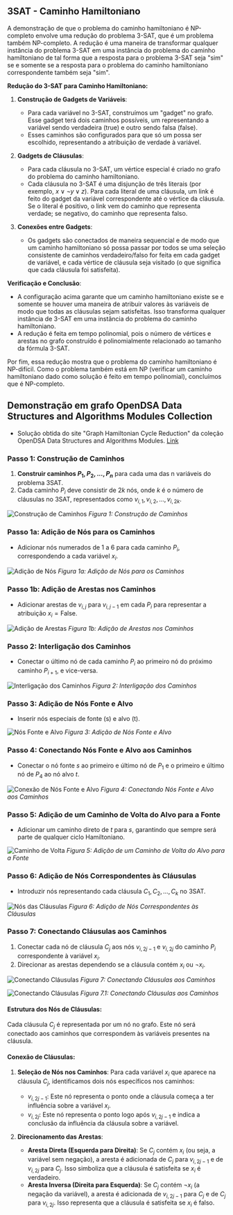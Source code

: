 ## 3SAT - Caminho Hamiltoniano

A demonstração de que o problema do caminho hamiltoniano é NP-completo envolve uma redução do problema 3-SAT, que é um problema também NP-completo. A redução é uma maneira de transformar qualquer instância do problema 3-SAT em uma instância do problema do caminho hamiltoniano de tal forma que a resposta para o problema 3-SAT seja "sim" se e somente se a resposta para o problema do caminho hamiltoniano correspondente também seja "sim".

**Redução do 3-SAT para Caminho Hamiltoniano:**

1. **Construção de Gadgets de Variáveis**:
   - Para cada variável no 3-SAT, construímos um "gadget" no grafo. Esse gadget terá dois caminhos possíveis, um representando a variável sendo verdadeira (true) e outro sendo falsa (false).
   - Esses caminhos são configurados para que só um possa ser escolhido, representando a atribuição de verdade à variável.

2. **Gadgets de Cláusulas**:
   - Para cada cláusula no 3-SAT, um vértice especial é criado no grafo do problema do caminho hamiltoniano.
   - Cada cláusula no 3-SAT é uma disjunção de três literais (por exemplo, $x \lor \neg y \lor z$). Para cada literal de uma cláusula, um link é feito do gadget da variável correspondente até o vértice da cláusula. Se o literal é positivo, o link vem do caminho que representa verdade; se negativo, do caminho que representa falso.

3. **Conexões entre Gadgets**:
   - Os gadgets são conectados de maneira sequencial e de modo que um caminho hamiltoniano só possa passar por todos se uma seleção consistente de caminhos verdadeiro/falso for feita em cada gadget de variável, e cada vértice de cláusula seja visitado (o que significa que cada cláusula foi satisfeita).

**Verificação e Conclusão**:
   - A configuração acima garante que um caminho hamiltoniano existe se e somente se houver uma maneira de atribuir valores às variáveis de modo que todas as cláusulas sejam satisfeitas. Isso transforma qualquer instância de 3-SAT em uma instância do problema do caminho hamiltoniano.
   - A redução é feita em tempo polinomial, pois o número de vértices e arestas no grafo construído é polinomialmente relacionado ao tamanho da fórmula 3-SAT.

Por fim, essa redução mostra que o problema do caminho hamiltoniano é NP-difícil. Como o problema também está em NP (verificar um caminho hamiltoniano dado como solução é feito em tempo polinomial), concluímos que é NP-completo.

## Demonstração em grafo OpenDSA Data Structures and Algorithms Modules Collection

- Solução obtida do site "Graph Hamiltonian Cycle Reduction" da coleção OpenDSA Data Structures and Algorithms Modules. [Link](https://opendsa-server.cs.vt.edu/ODSA/Books/Everything/html/threeSAT_to_hamiltonianCycle.html#)


### Passo 1: Construção de Caminhos
1. **Construir caminhos $P_1, P_2, ..., P_n$** para cada uma das n variáveis do problema 3SAT.
2. Cada caminho $P_i$ deve consistir de $2k$ nós, onde $k$ é o número de cláusulas no 3SAT, representados como $v_{i,1}, v_{i,2}, ... , v_{i,2k}$.

![Construção de Caminhos](images/1.png)
*Figura 1: Construção de Caminhos*

### Passo 1a: Adição de Nós para os Caminhos
- Adicionar nós numerados de 1 a 6 para cada caminho $P_i$, correspondendo a cada variável $x_i$.

![Adição de Nós](images/1a.png)
*Figura 1a: Adição de Nós para os Caminhos*

### Passo 1b: Adição de Arestas nos Caminhos
- Adicionar arestas de $v_{i,j}$ para $v_{i,j-1}$ em cada $P_i$ para representar a atribuição $x_i = \text{False}$.

![Adição de Arestas](images/1b.png)
*Figura 1b: Adição de Arestas nos Caminhos*

### Passo 2: Interligação dos Caminhos
- Conectar o último nó de cada caminho $P_i$ ao primeiro nó do próximo caminho $P_{i+1}$, e vice-versa.

![Interligação dos Caminhos](images/2.png)
*Figura 2: Interligação dos Caminhos*

### Passo 3: Adição de Nós Fonte e Alvo
- Inserir nós especiais de fonte (s) e alvo (t).

![Nós Fonte e Alvo](images/3.png)
*Figura 3: Adição de Nós Fonte e Alvo*

### Passo 4: Conectando Nós Fonte e Alvo aos Caminhos
- Conectar o nó fonte $s$ ao primeiro e último nó de $P_1$ e o primeiro e último nó de $P_4$ ao nó alvo $t$.

![Conexão de Nós Fonte e Alvo](images/4.png)
*Figura 4: Conectando Nós Fonte e Alvo aos Caminhos*

### Passo 5: Adição de um Caminho de Volta do Alvo para a Fonte
- Adicionar um caminho direto de $t$ para $s$, garantindo que sempre será parte de qualquer ciclo Hamiltoniano.

![Caminho de Volta](images/5.png)
*Figura 5: Adição de um Caminho de Volta do Alvo para a Fonte*

### Passo 6: Adição de Nós Correspondentes às Cláusulas
- Introduzir nós representando cada cláusula $C_1, C_2, ..., C_k$ no 3SAT.

![Nós das Cláusulas](images/6.png)
*Figura 6: Adição de Nós Correspondentes às Cláusulas*

### Passo 7: Conectando Cláusulas aos Caminhos
1. Conectar cada nó de cláusula $C_j$ aos nós $v_{i,2j-1}$ e $v_{i,2j}$ do caminho $P_i$ correspondente à variável $x_i$.
2. Direcionar as arestas dependendo se a cláusula contém $x_i$ ou $\neg x_i$.

![Conectando Cláusulas](images/7.png)
*Figura 7: Conectando Cláusulas aos Caminhos*

![Conectando Cláusulas](images/7_1.png)
*Figura 7.1: Conectando Cláusulas aos Caminhos*

#### Estrutura dos Nós de Cláusulas:
Cada cláusula $C_j$ é representada por um nó no grafo. Este nó será conectado aos caminhos que correspondem às variáveis presentes na cláusula.

#### Conexão de Cláusulas:
1. **Seleção de Nós nos Caminhos**: Para cada variável $x_i$ que aparece na cláusula $C_j$, identificamos dois nós específicos nos caminhos:
   - $v_{i,2j-1}$: Este nó representa o ponto onde a cláusula começa a ter influência sobre a variável $x_i$.
   - $v_{i,2j}$: Este nó representa o ponto logo após $v_{i,2j-1}$ e indica a conclusão da influência da cláusula sobre a variável.

2. **Direcionamento das Arestas**:
   - **Aresta Direta (Esquerda para Direita)**: Se $C_j$ contém $x_i$ (ou seja, a variável sem negação), a aresta é adicionada de $C_j$ para $v_{i,2j-1}$ e de $v_{i,2j}$ para $C_j$. Isso simboliza que a cláusula é satisfeita se $x_i$ é verdadeiro.
   - **Aresta Inversa (Direita para Esquerda)**: Se $C_j$ contém $\neg x_i$ (a negação da variável), a aresta é adicionada de $v_{i,2j-1}$ para $C_j$ e de $C_j$ para $v_{i,2j}$. Isso representa que a cláusula é satisfeita se $x_i$ é falso.

